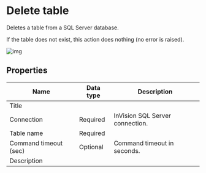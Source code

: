 # Delete table

Deletes a table from a SQL Server database.  

If the table does not exist, this action does nothing (no error is raised).


![img](https://profitbasedocs.blob.core.windows.net/flowimages/delete-table.png)


## Properties

| Name         | Data type       | Description                                       |
|--------------|-----------------|---------------------------------------------------|
| Title           |           |                        |
| Connection         | Required   | InVision SQL Server connection. |
| Table name   | Required      |  |
| Command timeout (sec) | Optional | Command timeout in seconds.|
|   Description   |           |                  |
